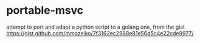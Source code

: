 # portable-msvc
attempt to port and adapt a python script to a golang one, from the gist https://gist.github.com/mmozeiko/7f3162ec2988e81e56d5c4e22cde9977/
